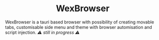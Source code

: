 <h1 align=center>WexBrowser</h1>

WexBrowser is a tauri based browser with possibility of creating movable tabs, customisable side menu and theme with browser automisation and script injection. *⚠ still in progress ⚠*
